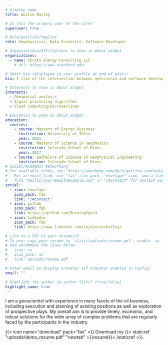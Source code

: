 ```yaml
---
# Display name
title: Austin Bailey

# Is this the primary user of the site?
superuser: true

# Role/position/tagline
role: Geophysicist, Data Scientist, Software Developer

# Organizations/Affiliations to show in About widget
organizations:
  - name: Strata Energy Consulting LLC
    # url: https://www.stanford.edu/

# Short bio (displayed in user profile at end of posts)
bio: I live at the intersection between geoscience and software development.

# Interests to show in About widget
interests:
  - Geospatial analysis
  - Signal processing algorithms
  - Cloud computing/microservices

# Education to show in About widget
education:
  courses:
    - course: Masters of Energy Business
      institution: University of Tulsa
      year: 2021
    - course: Masters of Science in Geophysics
      institution: Colorado School of Mines
      year: 2017
    - course: Bachelors of Science in Geophysical Engineering
      institution: Colorado School of Mines
# Social/Academic Networking
# For available icons, see: https://wowchemy.com/docs/getting-started/page-builder/#icons
#   For an email link, use "fas" icon pack, "envelope" icon, and a link in the
#   form "mailto:your-email@example.com" or "/#contact" for contact widget.
social:
  - icon: envelope
    icon_pack: fas
    link: "/#contact"
  - icon: github
    icon_pack: fab
    link: https://github.com/BurningSquid
  - icon: linkedin
    icon_pack: fab
    link: https://www.linkedin.com/in/austinrbailey/

# Link to a PDF of your resume/CV.
# To use: copy your resume to `static/uploads/resume.pdf`, enable `ai` icons in `params.toml`,
# and uncomment the lines below.
# - icon: cv
#   icon_pack: ai
#   link: uploads/resume.pdf

# Enter email to display Gravatar (if Gravatar enabled in Config)
email: ""

# Highlight the author in author lists? (true/false)
highlight_name: true
---
```


I am a geoscientist with experience in many facets of the oil business, including execution and planning of existing positions as well as exploration of prospective plays. My overall aim is to provide timely, economic, and robust solutions for the wide array of complex problems that are regularly faced by the participants in the industry.

{{< icon name="download" pack="fas" >}} Download my {{< staticref "uploads/demo_resume.pdf" "newtab" >}}resumé{{< /staticref >}}.
